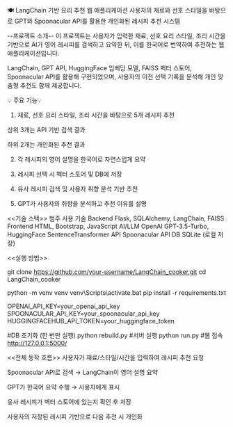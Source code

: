 🍽 LangChain 기반 요리 추천 웹 애플리케이션
사용자의 재료와 선호 스타일을 바탕으로 GPT와 Spoonacular API를 활용한 개인화된 레시피 추천 시스템

--프로젝트 소개--
이 프로젝트는 사용자가 입력한 재료, 선호 요리 스타일, 조리 시간을 기반으로 AI가 영어 레시피를 검색하고 요약한 뒤, 이를 한국어로 번역하여 추천하는 웹 애플리케이션입니다.

LangChain, GPT API, HuggingFace 임베딩 모델, FAISS 벡터 스토어, Spoonacular API를 활용해 구현되었으며, 사용자의 이전 선택 기록을 분석해 개인 맞춤형 추천도 함께 제공합니다.

💡 주요 기능💡
1. 재료, 선호 요리 스타일, 조리 시간을 바탕으로 5개 레시피 추천

상위 3개는 API 기반 검색 결과

하위 2개는 개인화된 추천 결과

2. 각 레시피의 영어 설명을 한국어로 자연스럽게 요약

3. 레시피 선택 시 벡터 스토어 및 DB에 저장

4. 유사 레시피 검색 및 사용자 취향 분석 기반 추천

5. GPT가 사용자의 취향을 분석하고 추천 이유를 설명

<<기술 스택>>
범주	사용 기술
Backend	Flask, SQLAlchemy, LangChain, FAISS
Frontend	HTML, Bootstrap, JavaScript
AI/LLM	OpenAI GPT-3.5-Turbo, HuggingFace SentenceTransformer
API	Spoonacular API
DB	SQLite (로컬 저장)

<<실행 방법>>

git clone https://github.com/your-username/LangChain_cooker.git
cd LangChain_cooker

python -m venv venv
venv\Scripts\activate.bat
pip install -r requirements.txt

OPENAI_API_KEY=your_openai_api_key
SPOONACULAR_API_KEY=your_spoonacular_api_key
HUGGINGFACEHUB_API_TOKEN=your_huggingface_token

#DB 초기화 (한 번만 실행)
python rebuild.py
#서버 실행
python run.py
#웹 접속
http://127.0.0.1:5000/


<<전체 동작 흐름>>
사용자가 재료/스타일/시간을 입력하여 레시피 추천 요청

Spoonacular API로 검색 → LangChain이 영어 설명 요약

GPT가 한국어 요약 수행 → 사용자에게 표시

유사 레시피가 벡터 스토어에 있는지 확인 후 저장

사용자의 저장된 레시피 기반으로 다음 추천 시 개인화